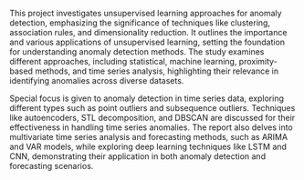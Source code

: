 This project investigates unsupervised learning approaches for anomaly detection, emphasizing the significance of techniques like clustering, association rules, and dimensionality reduction. It outlines the importance and various applications of unsupervised learning, setting the foundation for understanding anomaly detection methods. The study examines different approaches, including statistical, machine learning, proximity-based methods, and time series analysis, highlighting their relevance in identifying anomalies across diverse datasets.

Special focus is given to anomaly detection in time series data, exploring different types such as point outliers and subsequence outliers. Techniques like autoencoders, STL decomposition, and DBSCAN are discussed for their effectiveness in handling time series anomalies. The report also delves into multivariate time series analysis and forecasting methods, such as ARIMA and VAR models, while exploring deep learning techniques like LSTM and CNN, demonstrating their application in both anomaly detection and forecasting scenarios.
